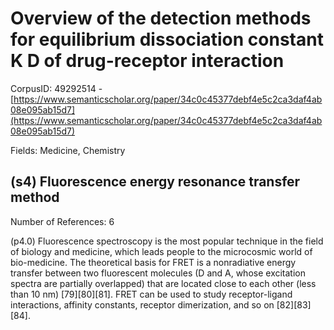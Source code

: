 # Overview of the detection methods for equilibrium dissociation constant K D of drug-receptor interaction

CorpusID: 49292514 - [https://www.semanticscholar.org/paper/34c0c45377debf4e5c2ca3daf4ab08e095ab15d7](https://www.semanticscholar.org/paper/34c0c45377debf4e5c2ca3daf4ab08e095ab15d7)

Fields: Medicine, Chemistry

## (s4) Fluorescence energy resonance transfer method
Number of References: 6

(p4.0) Fluorescence spectroscopy is the most popular technique in the field of biology and medicine, which leads people to the microcosmic world of bio-medicine. The theoretical basis for FRET is a nonradiative energy transfer between two fluorescent molecules (D and A, whose excitation spectra are partially overlapped) that are located close to each other (less than 10 nm) [79][80][81]. FRET can  be used to study receptor-ligand interactions, affinity constants, receptor dimerization, and so on [82][83][84].
